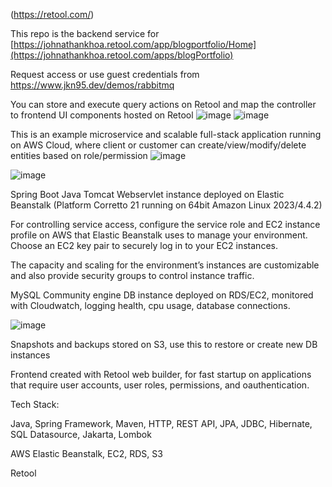 (https://retool.com/)

This repo is the backend service for 
[https://johnathankhoa.retool.com/app/blogportfolio/Home](https://johnathankhoa.retool.com/apps/blogPortfolio)

Request access or use guest credentials from https://www.jkn95.dev/demos/rabbitmq

You can store and execute query actions on Retool and map the controller to frontend UI components hosted on Retool
![image](https://github.com/user-attachments/assets/5fde1aa8-db69-48fb-9def-5cd66b70eb63) ![image](https://github.com/user-attachments/assets/d3f4acd8-7b3e-457c-8d7c-ee874c37e385)



This is an example microservice and scalable full-stack application running on AWS Cloud, where client or customer can create/view/modify/delete entities based on role/permission
![image](https://github.com/user-attachments/assets/91cfdc93-fcde-47a4-99ac-8905739b07ec)

![image](https://github.com/user-attachments/assets/0ddb5789-349f-4192-8c53-1e1a71f0a1cf)

Spring Boot Java Tomcat Webservlet instance deployed on Elastic Beanstalk (Platform Corretto 21 running on 64bit Amazon Linux 2023/4.4.2)

For controlling service access, configure the service role and EC2 instance profile on AWS that Elastic Beanstalk uses to manage your environment. Choose an EC2 key pair to securely log in to your EC2 instances.

The capacity and scaling for the environment’s instances are customizable and also provide security groups to control instance traffic.

MySQL Community engine DB instance deployed on RDS/EC2, monitored with Cloudwatch, logging health, cpu usage, database connections.

![image](https://github.com/user-attachments/assets/4d735014-799e-44b1-91bb-c4bd6d690512)

Snapshots and backups stored on S3, use this to restore or create new DB instances

Frontend created with Retool web builder, for fast startup on applications that require user accounts, user roles, permissions, and oauthentication. 

Tech Stack:

Java, Spring Framework, Maven, HTTP, REST API, JPA, JDBC, Hibernate, SQL Datasource, Jakarta, Lombok

AWS Elastic Beanstalk, EC2, RDS, S3

Retool


